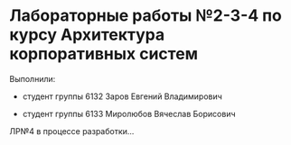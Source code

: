 # Лабораторные работы №2-3-4 по курсу Архитектура корпоративных систем
Выполнили:

* студент группы 6132 Заров Евгений Владимирович
  
* студент группы 6133 Миролюбов Вячеслав Борисович

ЛР№4 в процессе разработки...
